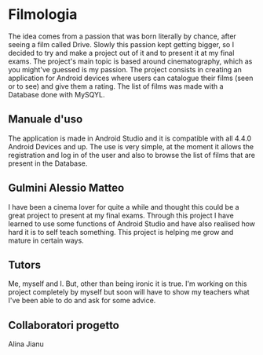 # Filmologia
The idea comes from a passion that was born literally by chance, after seeing a film called Drive. Slowly this passion kept getting bigger, so I decided to try and make a project out of it and to present it at my final exams. The project's main topic is based around cinematography, which as you might've guessed is my passion. 
The project consists in creating an application for Android devices where users can catalogue their films (seen or to see) and give them a rating. 
The list of films was made with a Database done with MySQYL.

## Manuale d'uso
The application is made in Android Studio and it is compatible with all 4.4.0 Android Devices and up.
The use is very simple, at the moment it allows the registration and log in of the user and also to browse the list of films that are present in the Database.

## Gulmini Alessio Matteo
I have been a cinema lover for quite a while and thought this could be a great project to present at my final exams. Through this project I have learned to use some functions of Android Studio and have also realised how hard it is to self teach something. This project is helping me grow and mature in certain ways.

## Tutors
Me, myself and I.
But, other than being ironic it is true. I'm working on this project completely by myself but soon will have to show my teachers what I've been able to do and ask for some advice.

## Collaboratori progetto
Alina Jianu 
